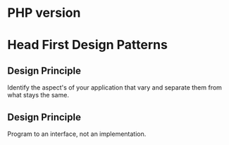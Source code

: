 # PHP version
# Head First Design Patterns

## Design Principle
Identify the aspect's of your application that vary and separate them from what stays the same.

## Design Principle
Program to an interface, not an implementation.